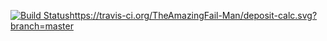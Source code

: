 [![Build Status](https://travis-ci.org/TheAmazingFail-Man/deposit-calc.svg?branch=MasterCow)](https://travis-ci.org/TheAmazingFail-Man/deposit-calc)https://travis-ci.org/TheAmazingFail-Man/deposit-calc.svg?branch=master
